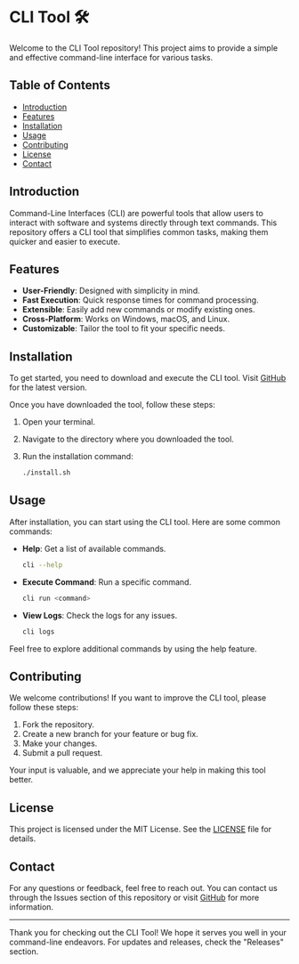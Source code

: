# CLI Tool 🛠️

Welcome to the CLI Tool repository! This project aims to provide a simple and effective command-line interface for various tasks. 

## Table of Contents

- [Introduction](#introduction)
- [Features](#features)
- [Installation](#installation)
- [Usage](#usage)
- [Contributing](#contributing)
- [License](#license)
- [Contact](#contact)

## Introduction

Command-Line Interfaces (CLI) are powerful tools that allow users to interact with software and systems directly through text commands. This repository offers a CLI tool that simplifies common tasks, making them quicker and easier to execute. 

## Features

- **User-Friendly**: Designed with simplicity in mind.
- **Fast Execution**: Quick response times for command processing.
- **Extensible**: Easily add new commands or modify existing ones.
- **Cross-Platform**: Works on Windows, macOS, and Linux.
- **Customizable**: Tailor the tool to fit your specific needs.

## Installation

To get started, you need to download and execute the CLI tool. Visit [GitHub](https://github.com) for the latest version. 

Once you have downloaded the tool, follow these steps:

1. Open your terminal.
2. Navigate to the directory where you downloaded the tool.
3. Run the installation command:

   ```bash
   ./install.sh
   ```

## Usage

After installation, you can start using the CLI tool. Here are some common commands:

- **Help**: Get a list of available commands.

   ```bash
   cli --help
   ```

- **Execute Command**: Run a specific command.

   ```bash
   cli run <command>
   ```

- **View Logs**: Check the logs for any issues.

   ```bash
   cli logs
   ```

Feel free to explore additional commands by using the help feature. 

## Contributing

We welcome contributions! If you want to improve the CLI tool, please follow these steps:

1. Fork the repository.
2. Create a new branch for your feature or bug fix.
3. Make your changes.
4. Submit a pull request.

Your input is valuable, and we appreciate your help in making this tool better.

## License

This project is licensed under the MIT License. See the [LICENSE](LICENSE) file for details.

## Contact

For any questions or feedback, feel free to reach out. You can contact us through the Issues section of this repository or visit [GitHub](https://github.com) for more information.

---

Thank you for checking out the CLI Tool! We hope it serves you well in your command-line endeavors. For updates and releases, check the "Releases" section.